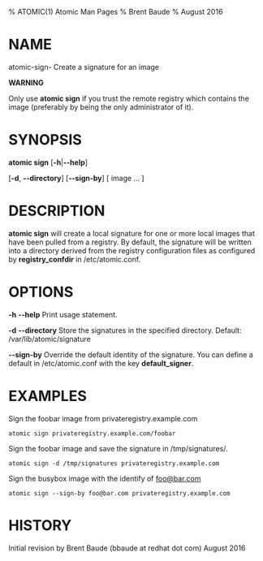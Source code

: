 % ATOMIC(1) Atomic Man Pages
% Brent Baude
% August 2016
# NAME
atomic-sign- Create a signature for an image

**WARNING**

Only use **atomic sign** if you trust the remote registry which contains the image
(preferably by being the only administrator of it).


# SYNOPSIS
**atomic sign**
[**-h**|**--help**]

[**-d**, **--directory**]
[**--sign-by**]
[ image ... ]

# DESCRIPTION
**atomic sign** will create a local signature for one or more local images that have 
been pulled from a registry. By default, the signature will be written into a directory
derived from the registry configuration files as configured by **registry_confdir**
in /etc/atomic.conf.  

# OPTIONS
**-h** **--help**
  Print usage statement.

**-d** **--directory**
  Store the signatures in the specified directory.  Default: /var/lib/atomic/signature
 

**--sign-by**
  Override the default identity of the signature. You can define a default in /etc/atomic.conf
  with the key **default_signer**.


# EXAMPLES
Sign the foobar image from privateregistry.example.com

    atomic sign privateregistry.example.com/foobar
    
Sign the foobar image and save the signature in /tmp/signatures/.

    atomic sign -d /tmp/signatures privateregistry.example.com

Sign the busybox image with the identify of foo@bar.com

    atomic sign --sign-by foo@bar.com privateregistry.example.com

# HISTORY
Initial revision by Brent Baude (bbaude at redhat dot com) August 2016
